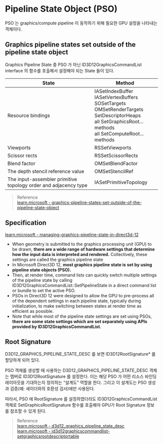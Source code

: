 # Pipeline State Object (PSO)
PSO 는 graphics/compute pipeline 이 동작하기 위해 필요한 GPU 설정을 나타내는 객체이다.

## Graphics pipeline states set outside of the pipeline state object
Graphics Pipeline State 중 PSO 가 아닌 ID3D12GraphicsCommandList interface 의 함수를 호출해서 설정해야 되는 State 들이 있다.

| State | Method |
| --- | --- |
| Resource bindings | IASetIndexBuffer </br> IASetVertexBuffers </br> SOSetTargets </br> OMSetRenderTargets </br> SetDescriptorHeaps </br> all SetGraphicsRoot... methods </br> all SetComputeRoot... methods |
| Viewports | RSSetViewports |
| Scissor rects | RSSetScissorRects |
| Blend factor | OMSetBlendFactor |
| The depth stencil reference value | OMSetStencilRef |
| The input-assembler primitive topology order and adjacency type | IASetPrimitiveTopology |


> Reference  
> [learn.microsoft - graphics-pipeline-states-set-outside-of-the-pipeline-state-object](https://learn.microsoft.com/en-us/windows/win32/direct3d12/managing-graphics-pipeline-state-in-direct3d-12#graphics-pipeline-states-set-outside-of-the-pipeline-state-object)  

## Specification
[learn.microsoft - managing-graphics-pipeline-state-in-direct3d-12](https://learn.microsoft.com/en-us/windows/win32/direct3d12/managing-graphics-pipeline-state-in-direct3d-12)
* When geometry is submitted to the graphics processing unit (GPU) to be drawn, **there are a wide range of hardware settings that determine how the input data is interpreted and rendered.** Collectively, these settings are called the graphics pipeline state
*  In Microsoft Direct3D 12, **most graphics pipeline state is set by using pipeline state objects (PSO).**
*  Then, at render time, command lists can quickly switch multiple settings of the pipeline state by calling ID3D12GraphicsCommandList::SetPipelineState in a direct command list or bundle to set the active PSO.
*  PSOs in Direct3D 12 were designed to allow the GPU to pre-process all of the dependent settings in each pipeline state, typically during initialization, to make switching between states at render time as efficient as possible.
*  Note that while most of the pipeline state settings are set using PSOs, **there are some state settings which are set separately using APIs provided by ID3D12GraphicsCommandList.**


## Root Signature
D3D12_GRAPHICS_PIPELINE_STATE_DESC 를 보면 ID3D12RootSignature* 를 할당하게 되어 있다.

PSO 객체를 생성할 때 사용하는 D3D12_GRAPHICS_PIPELINE_STATE_DESC 객체는 멤버로 ID3D12RootSignature 를 설정한다. 이는 해당 PSO 가 어떤 리소스 바인딩 레이아웃을 기대하는지 정의하는 “설계도” 역할을 한다. 그리고 이 설계도는 PSO 생성과 검증(예: 셰이더와의 호환성 검사)에만 사용된다.

따라서, PSO 에 RootSignature 를 설정하였더라도 ID3D12GraphicsCommandList 객체로 SetGraphicsRootSignature 함수를 호출해야 GPU가 Root Signature 정보를 참조할 수 있게 된다.

> Reference  
> [learn.microsoft - d3d12_graphics_pipeline_state_desc](https://learn.microsoft.com/en-us/windows/win32/api/d3d12/ns-d3d12-d3d12_graphics_pipeline_state_desc)   
> [learn.microsoft - id3d12graphicscommandlist-setgraphicsrootdescriptortable](https://learn.microsoft.com/en-us/windows/win32/api/d3d12/nf-d3d12-id3d12graphicscommandlist-setgraphicsrootdescriptortable)  